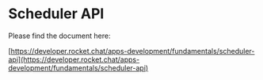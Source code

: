 # Scheduler API

Please find the document here: 

[https://developer.rocket.chat/apps-development/fundamentals/scheduler-api](https://developer.rocket.chat/apps-development/fundamentals/scheduler-api)

